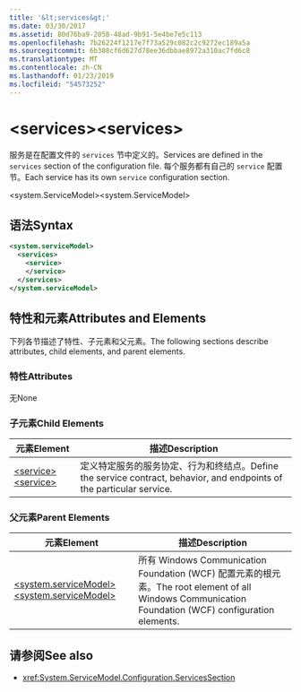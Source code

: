 ```yaml
---
title: '&lt;services&gt;'
ms.date: 03/30/2017
ms.assetid: 80d76ba9-2058-48ad-9b91-5e4be7e5c113
ms.openlocfilehash: 7b26224f1217e7f73a529c082c2c9272ec189a5a
ms.sourcegitcommit: 6b308cf6d627d78ee36dbbae8972a310ac7fd6c8
ms.translationtype: MT
ms.contentlocale: zh-CN
ms.lasthandoff: 01/23/2019
ms.locfileid: "54573252"
---
```

# <a name="ltservicesgt"></a><span data-ttu-id="08cd7-102">&lt;services&gt;</span><span class="sxs-lookup"><span data-stu-id="08cd7-102">&lt;services&gt;</span></span>
<span data-ttu-id="08cd7-103">服务是在配置文件的 `services` 节中定义的。</span><span class="sxs-lookup"><span data-stu-id="08cd7-103">Services are defined in the `services` section of the configuration file.</span></span> <span data-ttu-id="08cd7-104">每个服务都有自己的 `service` 配置节。</span><span class="sxs-lookup"><span data-stu-id="08cd7-104">Each service has its own `service` configuration section.</span></span>  
  
 <span data-ttu-id="08cd7-105">\<system.ServiceModel></span><span class="sxs-lookup"><span data-stu-id="08cd7-105">\<system.ServiceModel></span></span>  
  
## <a name="syntax"></a><span data-ttu-id="08cd7-106">语法</span><span class="sxs-lookup"><span data-stu-id="08cd7-106">Syntax</span></span>  
  
```xml  
<system.serviceModel>
  <services>
    <service>
    </service>
  </services>
</system.serviceModel>
```  
  
## <a name="attributes-and-elements"></a><span data-ttu-id="08cd7-107">特性和元素</span><span class="sxs-lookup"><span data-stu-id="08cd7-107">Attributes and Elements</span></span>  
 <span data-ttu-id="08cd7-108">下列各节描述了特性、子元素和父元素。</span><span class="sxs-lookup"><span data-stu-id="08cd7-108">The following sections describe attributes, child elements, and parent elements.</span></span>  
  
### <a name="attributes"></a><span data-ttu-id="08cd7-109">特性</span><span class="sxs-lookup"><span data-stu-id="08cd7-109">Attributes</span></span>  
 <span data-ttu-id="08cd7-110">无</span><span class="sxs-lookup"><span data-stu-id="08cd7-110">None</span></span>  
  
### <a name="child-elements"></a><span data-ttu-id="08cd7-111">子元素</span><span class="sxs-lookup"><span data-stu-id="08cd7-111">Child Elements</span></span>  
  
|<span data-ttu-id="08cd7-112">元素</span><span class="sxs-lookup"><span data-stu-id="08cd7-112">Element</span></span>|<span data-ttu-id="08cd7-113">描述</span><span class="sxs-lookup"><span data-stu-id="08cd7-113">Description</span></span>|  
|-------------|-----------------|  
|[<span data-ttu-id="08cd7-114">\<service></span><span class="sxs-lookup"><span data-stu-id="08cd7-114">\<service></span></span>](../../../../../docs/framework/configure-apps/file-schema/wcf/service.md)|<span data-ttu-id="08cd7-115">定义特定服务的服务协定、行为和终结点。</span><span class="sxs-lookup"><span data-stu-id="08cd7-115">Define the service contract, behavior, and endpoints of the particular service.</span></span>|  
  
### <a name="parent-elements"></a><span data-ttu-id="08cd7-116">父元素</span><span class="sxs-lookup"><span data-stu-id="08cd7-116">Parent Elements</span></span>  
  
|<span data-ttu-id="08cd7-117">元素</span><span class="sxs-lookup"><span data-stu-id="08cd7-117">Element</span></span>|<span data-ttu-id="08cd7-118">描述</span><span class="sxs-lookup"><span data-stu-id="08cd7-118">Description</span></span>|  
|-------------|-----------------|  
|[<span data-ttu-id="08cd7-119">\<system.serviceModel></span><span class="sxs-lookup"><span data-stu-id="08cd7-119">\<system.serviceModel></span></span>](../../../../../docs/framework/configure-apps/file-schema/wcf/system-servicemodel.md)|<span data-ttu-id="08cd7-120">所有 Windows Communication Foundation (WCF) 配置元素的根元素。</span><span class="sxs-lookup"><span data-stu-id="08cd7-120">The root element of all Windows Communication Foundation (WCF) configuration elements.</span></span>|  
  
## <a name="see-also"></a><span data-ttu-id="08cd7-121">请参阅</span><span class="sxs-lookup"><span data-stu-id="08cd7-121">See also</span></span>
- <xref:System.ServiceModel.Configuration.ServicesSection>
